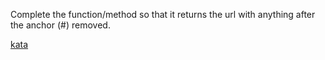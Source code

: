 Complete the function/method so that it returns the url with anything after the anchor (#) removed.

[kata](https://www.codewars.com/kata/51f2b4448cadf20ed0000386/train/javascript)

